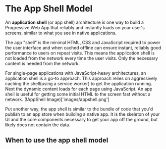 # The App Shell Model
An **application shell** (or app shell) architecture is one way to build a Progressive Web App that reliably and instantly loads on your user's screens, similar to what you see in native applications.

The app "shell" is the minimal HTML, CSS and JavaScript required to power the user interface and when cached offline can ensure instant, reliably good performance to users on repeat visits. This means the application shell is not loaded from the network every time the user visits. Only the necessary content is needed from the network.

For single-page applications with JavaScript-heavy architectures, an application shell is a go-to approach. This approach relies on aggressively caching the shell(using a service worker) to get the application running. Next the dynamic content loads for each page using JavaScript. An app shell is useful for getting some initial HTML to the screen fast without a network.
(!AppShell Image)['images/appshell.png']

Put another way, the app shell is similar to the bundle of code that you'd publish to an app store when building a native app. It is the skeleton of your UI and the core components necessary to get your app off the ground, but likely does not contain the data.
>
## When to use the app shell model
